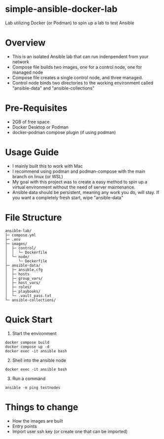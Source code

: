 # simple-ansible-docker-lab
Lab utilizing Docker (or Podman) to spin up a lab to test Ansible

# Overview
* This is an isolated Ansible lab that can run indenpendent from your network
* Compose file builds two images, one for a control node, one for managed node
* Compose file creates a single control node, and three managed.
* Control node binds two directories to the working environment called "ansible-data" and "ansible-collections"

# Pre-Requisites
* 2GB of free space
* Docker Desktop or Podman
* docker-podman compose plugin (if using podman)

# Usage Guide
* I mainly built this to work with Mac
* I recommend using podman and podman-compose with the main branch on linux (or WSL)
* My goal with this project was to create a easy method to spin up a virtual environment without the need of server maintenance.
* Ansible data should be persistent, meaning any work you do, will stay. If you want a completely fresh start, wipe "ansible-data"

# File Structure

```
ansible-lab/
├─ compose.yml
├─ .env
├─ images/
│  ├─ control/
│  │  └─ Dockerfile
│  └─ node/
│     └─ Dockerfile
├─ ansible-data/
│  ├─ ansible.cfg
│  ├─ hosts
│  ├─ group_vars/
│  ├─ host_vars/
│  ├─ roles/
│  ├─ playbooks/
│  └─ .vault_pass.txt
└─ ansible-collections/
```

# Quick Start
1. Start the environment
```
docker compose build
docker compose up -d
docker exec -it ansible bash
```
2. Shell into the ansible node
```
docker exec -it ansible bash
```

3. Run a command
```
ansible -m ping testnodes
```

# Things to change
* How the images are built
* Entry points
* Import user ssh key (or create one that can be imported)
